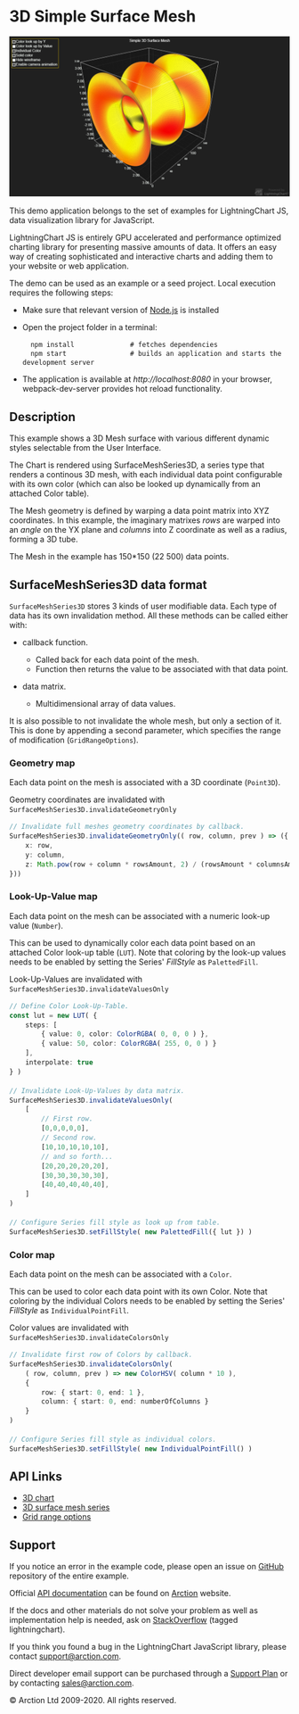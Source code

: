 # 3D Simple Surface Mesh

![3D Simple Surface Mesh](3dSimpleSurfaceMesh.png)

This demo application belongs to the set of examples for LightningChart JS, data visualization library for JavaScript.

LightningChart JS is entirely GPU accelerated and performance optimized charting library for presenting massive amounts of data. It offers an easy way of creating sophisticated and interactive charts and adding them to your website or web application.

The demo can be used as an example or a seed project. Local execution requires the following steps:

- Make sure that relevant version of [Node.js](https://nodejs.org/en/download/) is installed
- Open the project folder in a terminal:

        npm install              # fetches dependencies
        npm start                # builds an application and starts the development server

- The application is available at *http://localhost:8080* in your browser, webpack-dev-server provides hot reload functionality.


## Description

This example shows a 3D Mesh surface with various different dynamic styles selectable from the User Interface.

The Chart is rendered using SurfaceMeshSeries3D, a series type that renders a continous 3D mesh, with each individual data point configurable with its own color (which can also be looked up dynamically from an attached Color table).

The Mesh geometry is defined by warping a data point matrix into XYZ coordinates.
In this example, the imaginary matrixes *rows* are warped into an *angle* on the YX plane and *columns* into Z coordinate as well as a radius, forming a 3D tube.

The Mesh in the example has 150*150 (22 500) data points.

## SurfaceMeshSeries3D data format

`SurfaceMeshSeries3D` stores 3 kinds of user modifiable data.
Each type of data has its own invalidation method. All these methods can be called either with:
- callback function.
    * Called back for each data point of the mesh.
    * Function then returns the value to be associated with that data point.

- data matrix.
    * Multidimensional array of data values.

It is also possible to not invalidate the whole mesh, but only a section of it. This is done by appending a second parameter, which specifies the range of modification (`GridRangeOptions`).


### Geometry map

Each data point on the mesh is associated with a 3D coordinate (`Point3D`).

Geometry coordinates are invalidated with `SurfaceMeshSeries3D.invalidateGeometryOnly`
```typescript
// Invalidate full meshes geometry coordinates by callback.
SurfaceMeshSeries3D.invalidateGeometryOnly(( row, column, prev ) => ({
    x: row,
    y: column,
    z: Math.pow(row + column * rowsAmount, 2) / (rowsAmount * columnsAmount)
}))
```

### Look-Up-Value map

Each data point on the mesh can be associated with a numeric look-up value (`Number`).

This can be used to dynamically color each data point based on an attached Color look-up table (`LUT`).
Note that coloring by the look-up values needs to be enabled by setting the Series' *FillStyle* as `PalettedFill`.

Look-Up-Values are invalidated with  `SurfaceMeshSeries3D.invalidateValuesOnly`
```typescript
// Define Color Look-Up-Table.
const lut = new LUT( {
    steps: [
        { value: 0, color: ColorRGBA( 0, 0, 0 ) },
        { value: 50, color: ColorRGBA( 255, 0, 0 ) }
    ],
    interpolate: true
} )

// Invalidate Look-Up-Values by data matrix.
SurfaceMeshSeries3D.invalidateValuesOnly(
    [
        // First row.
        [0,0,0,0,0],
        // Second row.
        [10,10,10,10,10],
        // and so forth...
        [20,20,20,20,20],
        [30,30,30,30,30],
        [40,40,40,40,40],
    ]
)

// Configure Series fill style as look up from table.
SurfaceMeshSeries3D.setFillStyle( new PalettedFill({ lut }) )
```

### Color map

Each data point on the mesh can be associated with a `Color`.

This can be used to color each data point with its own Color.
Note that coloring by the individual Colors needs to be enabled by setting the Series' *FillStyle* as `IndividualPointFill`.

Color values are invalidated with  `SurfaceMeshSeries3D.invalidateColorsOnly`
```typescript
// Invalidate first row of Colors by callback.
SurfaceMeshSeries3D.invalidateColorsOnly(
    ( row, column, prev ) => new ColorHSV( column * 10 ),
    {
        row: { start: 0, end: 1 },
        column: { start: 0, end: numberOfColumns }
    }
)

// Configure Series fill style as individual colors.
SurfaceMeshSeries3D.setFillStyle( new IndividualPointFill() )
```


## API Links

* [3D chart]
* [3D surface mesh series]
* [Grid range options]


## Support

If you notice an error in the example code, please open an issue on [GitHub][0] repository of the entire example.

Official [API documentation][1] can be found on [Arction][2] website.

If the docs and other materials do not solve your problem as well as implementation help is needed, ask on [StackOverflow][3] (tagged lightningchart).

If you think you found a bug in the LightningChart JavaScript library, please contact support@arction.com.

Direct developer email support can be purchased through a [Support Plan][4] or by contacting sales@arction.com.

[0]: https://github.com/Arction/
[1]: https://www.arction.com/lightningchart-js-api-documentation/
[2]: https://www.arction.com
[3]: https://stackoverflow.com/questions/tagged/lightningchart
[4]: https://www.arction.com/support-services/

© Arction Ltd 2009-2020. All rights reserved.


[3D chart]: https://www.arction.com/lightningchart-js-api-documentation/v2.2.0/classes/chart3d.html
[3D surface mesh series]: https://www.arction.com/lightningchart-js-api-documentation/v2.2.0/classes/surfacemeshseries3d.html
[Grid range options]: https://www.arction.com/lightningchart-js-api-documentation/v2.2.0/interfaces/gridrangeoptions.html

